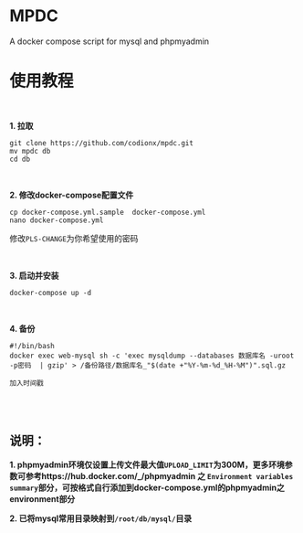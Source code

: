 # MPDC
A docker compose script for mysql and phpmyadmin

# 使用教程

<br />

**1. 拉取**

```
git clone https://github.com/codionx/mpdc.git
mv mpdc db
cd db
```
<br />

**2. 修改docker-compose配置文件**

```
cp docker-compose.yml.sample  docker-compose.yml
nano docker-compose.yml
```

修改`PLS-CHANGE`为你希望使用的密码

<br />

**3. 启动并安装**
```
docker-compose up -d
```
<br />

**4. 备份**

```
#!/bin/bash
docker exec web-mysql sh -c 'exec mysqldump --databases 数据库名 -uroot -p密码  | gzip' > /备份路径/数据库名_"$(date +"%Y-%m-%d_%H-%M")".sql.gz
```

`加入时间戳`

<br /><br />

## 说明：
**1. phpmyadmin环境仅设置上传文件最大值`UPLOAD_LIMIT`为300M，更多环境参数可参考https://hub.docker.com/_/phpmyadmin 之 `Environment variables summary`部分，可按格式自行添加到docker-compose.yml的phpmyadmin之environment部分**

**2. 已将mysql常用目录映射到`/root/db/mysql/`目录**

